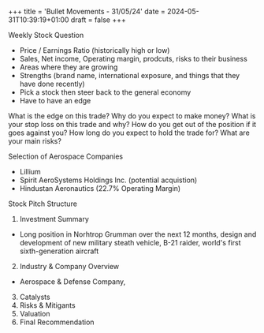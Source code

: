 +++
title = 'Bullet Movements - 31/05/24'
date = 2024-05-31T10:39:19+01:00
draft = false
+++

Weekly Stock Question

- Price / Earnings Ratio (historically high or low)
- Sales, Net income, Operating margin, prodcuts, risks to their business
- Areas where they are growing
- Strengths (brand name, international exposure, and things that they have done recently)
- Pick a stock then steer back to the general economy 
- Have to have an edge

What is the edge on this trade? Why do you expect to make money?
What is your stop loss on this trade and why?
How do you get out of the position if it goes against you?
How long do you expect to hold the trade for?
What are your main risks?

Selection of Aerospace Companies
- Lillium
- Spirit AeroSystems Holdings Inc. (potential acquistion)
- Hindustan Aeronautics (22.7% Operating Margin)

Stock Pitch Structure
1. Investment Summary
- Long position in Norhtrop Grumman over the next 12 months, design and development of new military steath vehicle, B-21 raider, world's first sixth-generation aircraft
2. Industry & Company Overview
- Aerospace & Defense Company, 
3. Catalysts
4. Risks & Mitigants
5. Valuation
6. Final Recommendation

